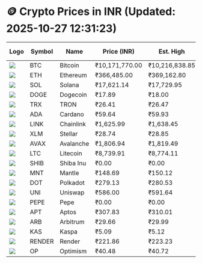 # 🪙 Crypto Prices in INR (Updated: 2025-10-27 12:31:23)

| Logo | Symbol | Name       | Price (INR) | Est. High | Est. Low | Gross Profit | Fees | Net Profit | ROI % |
|------|--------|------------|-------------|-----------|----------|---------------|------|-------------|--------|
| ![](https://coin-images.coingecko.com/coins/images/1/large/bitcoin.png?1696501400) | BTC    | Bitcoin    | ₹10,171,770.00 | ₹10,216,838.85 | ₹10,126,701.15 | ₹890.10 | ₹200.00 | ₹690.10 | 0.69% |
| ![](https://coin-images.coingecko.com/coins/images/279/large/ethereum.png?1696501628) | ETH    | Ethereum   | ₹366,485.00 | ₹369,162.80 | ₹363,807.20 | ₹1,472.10 | ₹200.00 | ₹1,272.10 | 1.27% |
| ![](https://coin-images.coingecko.com/coins/images/4128/large/solana.png?1718769756) | SOL    | Solana     | ₹17,621.14 | ₹17,729.95 | ₹17,512.33 | ₹1,242.63 | ₹200.00 | ₹1,042.63 | 1.04% |
| ![](https://coin-images.coingecko.com/coins/images/5/large/dogecoin.png?1696501409) | DOGE   | Dogecoin   | ₹17.89 | ₹18.00 | ₹17.78 | ₹1,214.71 | ₹200.00 | ₹1,014.71 | 1.01% |
| ![](https://coin-images.coingecko.com/coins/images/1094/large/tron-logo.png?1696502193) | TRX    | TRON       | ₹26.41 | ₹26.47 | ₹26.35 | ₹421.18 | ₹200.00 | ₹221.18 | 0.22% |
| ![](https://coin-images.coingecko.com/coins/images/975/large/cardano.png?1696502090) | ADA    | Cardano    | ₹59.64 | ₹59.93 | ₹59.35 | ₹975.56 | ₹200.00 | ₹775.56 | 0.78% |
| ![](https://coin-images.coingecko.com/coins/images/877/large/Chainlink_Logo_500.png?1760023405) | LINK   | Chainlink  | ₹1,625.99 | ₹1,638.45 | ₹1,613.53 | ₹1,544.50 | ₹200.00 | ₹1,344.50 | 1.34% |
| ![](https://coin-images.coingecko.com/coins/images/100/large/fmpFRHHQ_400x400.jpg?1735231350) | XLM    | Stellar    | ₹28.74 | ₹28.85 | ₹28.63 | ₹785.96 | ₹200.00 | ₹585.96 | 0.59% |
| ![](https://coin-images.coingecko.com/coins/images/12559/large/Avalanche_Circle_RedWhite_Trans.png?1696512369) | AVAX   | Avalanche  | ₹1,806.94 | ₹1,819.49 | ₹1,794.39 | ₹1,399.20 | ₹200.00 | ₹1,199.20 | 1.20% |
| ![](https://coin-images.coingecko.com/coins/images/2/large/litecoin.png?1696501400) | LTC    | Litecoin   | ₹8,739.91 | ₹8,774.11 | ₹8,705.71 | ₹785.69 | ₹200.00 | ₹585.69 | 0.59% |
| ![](https://coin-images.coingecko.com/coins/images/11939/large/shiba.png?1696511800) | SHIB   | Shiba Inu  | ₹0.00 | ₹0.00 | ₹0.00 | ₹817.83 | ₹200.00 | ₹617.83 | 0.62% |
| ![](https://coin-images.coingecko.com/coins/images/30980/large/Mantle-Logo-mark.png?1739213200) | MNT    | Mantle     | ₹148.69 | ₹150.12 | ₹147.26 | ₹1,945.57 | ₹200.00 | ₹1,745.57 | 1.75% |
| ![](https://coin-images.coingecko.com/coins/images/12171/large/polkadot.png?1696512008) | DOT    | Polkadot   | ₹279.13 | ₹280.53 | ₹277.73 | ₹1,008.90 | ₹200.00 | ₹808.90 | 0.81% |
| ![](https://coin-images.coingecko.com/coins/images/12504/large/uniswap-logo.png?1720676669) | UNI    | Uniswap    | ₹586.00 | ₹591.64 | ₹580.36 | ₹1,943.62 | ₹200.00 | ₹1,743.62 | 1.74% |
| ![](https://coin-images.coingecko.com/coins/images/29850/large/pepe-token.jpeg?1696528776) | PEPE   | Pepe       | ₹0.00 | ₹0.00 | ₹0.00 | ₹999.98 | ₹200.00 | ₹799.98 | 0.80% |
| ![](https://coin-images.coingecko.com/coins/images/26455/large/aptos_round.png?1696525528) | APT    | Aptos      | ₹307.83 | ₹310.01 | ₹305.65 | ₹1,424.16 | ₹200.00 | ₹1,224.16 | 1.22% |
| ![](https://coin-images.coingecko.com/coins/images/16547/large/arb.jpg?1721358242) | ARB    | Arbitrum   | ₹29.66 | ₹29.99 | ₹29.33 | ₹2,229.57 | ₹200.00 | ₹2,029.57 | 2.03% |
| ![](https://coin-images.coingecko.com/coins/images/25751/large/kaspa-icon-exchanges.png?1696524837) | KAS    | Kaspa      | ₹5.09 | ₹5.12 | ₹5.06 | ₹1,245.43 | ₹200.00 | ₹1,045.43 | 1.05% |
| ![](https://coin-images.coingecko.com/coins/images/11636/large/rndr.png?1696511529) | RENDER | Render     | ₹221.86 | ₹223.23 | ₹220.49 | ₹1,240.86 | ₹200.00 | ₹1,040.86 | 1.04% |
| ![](https://coin-images.coingecko.com/coins/images/25244/large/Optimism.png?1696524385) | OP     | Optimism   | ₹40.48 | ₹40.72 | ₹40.24 | ₹1,215.34 | ₹200.00 | ₹1,015.34 | 1.02% |
